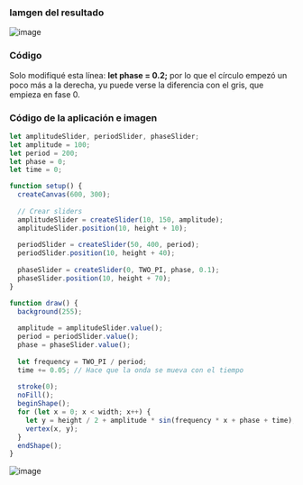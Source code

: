 ### Iamgen del resultado

![image](https://github.com/user-attachments/assets/a40757b3-0ca9-4143-818a-916790176e5f)

### Código

Solo modifiqué esta línea: **let phase = 0.2;** por lo que el círculo empezó un poco más a la derecha, yu puede verse la diferencia con el gris, que empieza en fase 0.


### Código de la aplicación  e imagen
```js
let amplitudeSlider, periodSlider, phaseSlider;
let amplitude = 100;
let period = 200;
let phase = 0;
let time = 0;

function setup() {
  createCanvas(600, 300);
  
  // Crear sliders
  amplitudeSlider = createSlider(10, 150, amplitude);
  amplitudeSlider.position(10, height + 10);
  
  periodSlider = createSlider(50, 400, period);
  periodSlider.position(10, height + 40);
  
  phaseSlider = createSlider(0, TWO_PI, phase, 0.1);
  phaseSlider.position(10, height + 70);
}

function draw() {
  background(255);
  
  amplitude = amplitudeSlider.value();
  period = periodSlider.value();
  phase = phaseSlider.value();
  
  let frequency = TWO_PI / period;
  time += 0.05; // Hace que la onda se mueva con el tiempo
  
  stroke(0);
  noFill();
  beginShape();
  for (let x = 0; x < width; x++) {
    let y = height / 2 + amplitude * sin(frequency * x + phase + time);
    vertex(x, y);
  }
  endShape();
}
```
![image](https://github.com/user-attachments/assets/6ae6fea5-8a76-43e2-99d6-60291463d72a)
